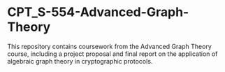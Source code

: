 # CPT_S-554-Advanced-Graph-Theory
This repository contains coursework from the Advanced Graph Theory course, including a project proposal and final report on the application of algebraic graph theory in cryptographic protocols.
